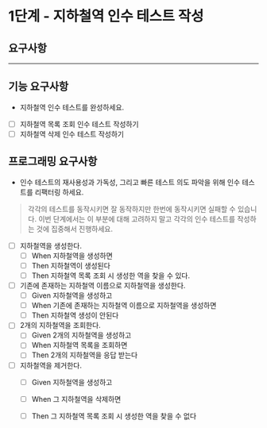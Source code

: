 # 1단계 - 지하철역 인수 테스트 작성

## 요구사항

---

## 기능 요구사항
- 지하철역 인수 테스트를 완성하세요.
- [ ] 지하철역 목록 조회 인수 테스트 작성하기
- [ ] 지하철역 삭제 인수 테스트 작성하기

## 프로그래밍 요구사항
- 인수 테스트의 재사용성과 가독성, 그리고 빠른 테스트 의도 파악을 위해 인수 테스트를 리팩터링 하세요.

>각각의 테스트를 동작시키면 잘 동작하지만 한번에 동작시키면 실패할 수 있습니다. 이번 단계에서는 이 부분에 대해 고려하지 말고 각각의 인수 테스트를 작성하는 것에 집중해서 진행하세요.

- [ ] 지하철역을 생성한다.
  - [ ] When 지하철역을 생성하면
  - [ ] Then 지하철역이 생성된다
  - [ ] Then 지하철역 목록 조회 시 생성한 역을 찾을 수 있다.
- [ ] 기존에 존재하는 지하철역 이름으로 지하철역을 생성한다.
  - [ ] Given 지하철역을 생성하고
  - [ ] When 기존에 존재하는 지하철역 이름으로 지하철역을 생성하면
  - [ ] Then 지하철역 생성이 안된다
- [ ] 2개의 지하철역을 조회한다.
  - [ ] Given 2개의 지하철역을 생성하고
  - [ ] When 지하철역 목록을 조회하면
  - [ ] Then 2개의 지하철역을 응답 받는다
- [ ] 지하철역을 제거한다.
  - [ ] Given 지하철역을 생성하고
  - [ ] When 그 지하철역을 삭제하면
  - [ ] Then 그 지하철역 목록 조회 시 생성한 역을 찾을 수 없다

